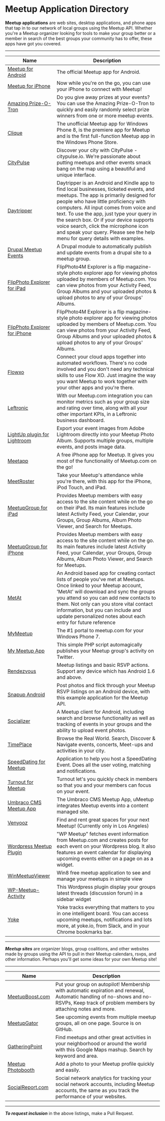 # Meetup Application Directory

**Meetup applications** are web sites, desktop applications, and phone apps that tap in to our network of local groups using the Meetup API. Whether you're a Meetup organizer looking for tools to make your group better or a member in search of the best groups your community has to offer, these apps have got you covered.

___

Name | Description |
---- | ----------- |
[Meetup for Android](https://play.google.com/store/apps/details?id=com.meetup&referrer=utm_source%3Dapipage) | The official Meetup app for Android.
[Meetup for iPhone](https://itunes.apple.com/app/apple-store/id375990038?pt=288116&ct=apipage&mt=8) |  Now while you're on the go, you can use your iPhone to connect with Meetup!
[Amazing Prize-O-Tron](http://prize-o-tron.herokuapp.com/) | Do you give away prizes at your events? You can use the Amazing Prize-O-Tron to quickly and easily randomly select prize winners from one or more meetup events.
[Clique](http://bit.ly/clique4wp8) | The unofficial Meetup app for Windows Phone 8, is the premiere app for Meetup and is the first full-function Meetup app in the Windows Phone Store.
[CityPulse](http://www.citypulse.io/) | Discover your city with CityPulse - citypulse.io. We're passionate about putting meetups and other events smack bang on the map using a beautiful and unique interface.
[Daytripper](https://play.google.com/store/apps/details?id=com.daytripper.app) | Daytripper is an Android and Kindle app to find local businesses, ticketed events, and meetups. The app is primarily designed for people who have little proficiency with computers. All input comes from voice and text. To use the app, just type your query in the search box. Or if your device supports voice search, click the microphone icon and speak your query. Please see the help menu for query details with examples.
[Drupal Meetup Events](http://drupal.org/project/meetup_events) | A Drupal module to automatically publish and update events from a drupal site to a meetup group.
[FlipPhoto Explorer for iPad](https://itunes.apple.com/us/app/flipphoto4m-explorer-for-meetup/id593094689?ls=1&mt=8) | FlipPhoto4M Explorer is a flip magazine-style photo explorer app for viewing photos uploaded by members of Meetup.com. You can view photos from your Activity Feed, Group Albums and your uploaded photos & upload photos to any of your Groups' Albums.
[FlipPhoto Explorer for iPhone](https://itunes.apple.com/us/app/flipphoto4m-explorer-for-meetup/id593321215?ls=1&mt=8) | FlipPhoto4M Explorer is a flip magazine-style photo explorer app for viewing photos uploaded by members of Meetup.com. You can view photos from your Activity Feed, Group Albums and your uploaded photos & upload photos to any of your Groups' Albums.
[Flowxo](http://support.flowxo.com/article/32-meetup/) | Connect your cloud apps together into automated workflows. There's no code involved and you don't need any technical skills to use Flow XO. Just imagine the way you want Meetup to work together with your other apps and you're there.
[Leftronic](https://www.leftronic.com/services/meetup/) |With our Meetup.com integration you can monitor metrics such as your group size and rating over time, along with all your other important KPIs, in a Leftronic business dashboard.
[LightUp plugin for Lightroom](http://lightupplugin.com/) | Export your event images from Adobe Lightroom directly into your Meetup Photo Album. Supports multiple groups, multiple events, and posts image data.
[Meetapp](http://masilela.com/meetapp) | A free iPhone app for Meetup. It gives you most of the functionality of Meetup.com on the go!
[MeetRoster](http://itunes.apple.com/us/app/meetroster/id428046176?mt=8) | Take your Meetup's attendance while you're there, with this app for the iPhone, iPod Touch, and iPad.
[MeetupGroup for iPad](http://itunes.apple.com/us/app/meetupgroup-hd/id475211540?ls=1&mt=8) | Provides Meetup members with easy access to the site content while on the go on their iPad. Its main features include latest Activity Feed, your Calendar, your Groups, Group Albums, Album Photo Viewer, and Search for Meetups.
[MeetupGroup for iPhone](http://itunes.apple.com/us/app/meetupgroup/id441009567?mt=8&ls=1) | Provides Meetup members with easy access to the site content while on the go. Its main features include latest Activity Feed, your Calendar, your Groups, Group Albums, Album Photo Viewer, and Search for Meetups.
[MetAt](https://play.google.com/store/apps/details?id=com.metat.contacts) | An Android based app for creating contact lists of people you've met at Meetups. Once linked to your Meetup account, 'MetAt' will download and sync the groups you attend so you can add new contacts to them. Not only can you store vital contact information, but you can include and update personalized notes about each entry for future reference
[MyMeetup](http://www.appsfuze.com/applications/windowsphone.social/mymeetup,10645) | The #1 portal to meetup.com for your Windows Phone 7.
[My Meetup App](https://github.com/FokkeZB/TweetUp) | This simple PHP script automagically publishes your Meetup group's activity on Twitter.
[Rendezvous](http://sites.google.com/site/rendezvousmeetupapp/home) | Meetup listings and basic RSVP actions. Support any device which has Android 1.6 and above.
[Snapup Android](http://github.com/meetup/snapup-android) | Post photos and flick through your Meetup RSVP listings on an Android device, with this example application for the Meetup API.
[Socializer](http://www.smittyware.com/droid/socializer/) | A Meetup client for Android, including search and browse functionality as well as tracking of events in your groups and the ability to upload event photos.
[TimePlace](https://itunes.apple.com/gb/app/timeplace-browse-real-world./id878263149?mt=8) | Browse the Real World. Search, Discover & Navigate events, concerts, Meet-ups and activities in your city.
[SpeedDating for Meetup](http://www.5-minutedates.com/) | Application to help you host a SpeedDating Event. Does all the user voting, matching and notifications.
[Turnout for Meetup](http://bit.ly/1MrQlIJ) | Turnout let's you quickly check in members so that you and your members can focus on your event.
[Umbraco CMS Meetup App](http://our.umbraco.org/projects/collaboration/umeetup) | The Umbraco CMS Meetup App, uMeetup integrates Meetup events into a content managed site.
[Venyooz](http://www.venyooz.com/meetup) | Find and rent great spaces for your next Meetup! (Currently only in Los Angeles)
[Wordpress Meetup Plugin](http://nuancedmedia.com/wordpress-meetup-plugin/) | "WP Meetup" fetches event information from Meetup.com and creates posts for each event on your Wordpress blog. It also features an event calendar for displaying upcoming events either on a page on as a widget.
[WinMeetupViewer](http://apps.microsoft.com/windows/en-us/app/winmeetupviewer/378e56ba-06d3-4084-ae06-0a8ce7a64dc8) | Win8 free meetup application to see and manage your meetups in simple view
[WP-Meetup-Activity](http://wordpress.org/extend/plugins/wp-meetup-activity/) | This Wordpress plugin display your groups latest threads (discussion forum) in a sidebar widget
[Yoke](https://common.yoke.io/) | Yoke tracks everything that matters to you in one intelligent board. You can access upcoming meetups, notifications and lots more, at yoke.io, from Slack, and in your Chrome bookmarks bar.

___

***Meetup sites*** are organizer blogs, group coalitions, and other websites made by groups using the API to pull in their Meetup calendars, rsvps, and other information. Perhaps you'll get some ideas for your own Meetup site!

___

Name | Description |
---- | ----------- |
[MeetupBoost.com](http://www.meetupboost.com/) | Put your group on autopilot! Membership with automatic expiration and renewal, Automatic handling of no-shows and no-RSVPs, Keep track of problem members by attaching notes and more.
[MeetupGator](http://meetupgator.appspot.com/) | See upcoming events from multiple meetup groups, all on one page. Source is on GitHub.
[GatheringPoint](http://gatheringpoint.com/#/14/roadmap/meetup-3) | Find meetups and other great activities in your neighborhood or around the world with this Google Maps mashup. Search by keyword and area.
[Meetup Photobooth](http://meetupphotobooth.com/) | Add a photo to your Meetup profile quickly and easily.
[SocialReport.com](http://www.socialreport.com/) | Social network analytics for tracking your social network accounts, including Meetup accounts, the same as you track the performance of your websites.

___

***To request inclusion*** in the above listings, make a Pull Request.
